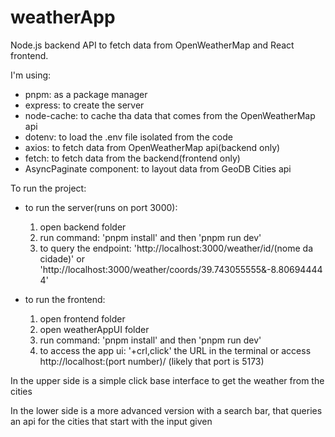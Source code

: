 # weatherApp

Node.js backend API to fetch data from OpenWeatherMap and React frontend.

I'm using:

-   pnpm: as a package manager
-   express: to create the server
-   node-cache: to cache tha data that comes from the OpenWeatherMap api
-   dotenv: to load the .env file isolated from the code
-   axios: to fetch data from OpenWeatherMap api(backend only)
-   fetch: to fetch data from the backend(frontend only)
-   AsyncPaginate component: to layout data from GeoDB Cities api

To run the project:

-   to run the server(runs on port 3000):

    1.  open backend folder
    2.  run command: 'pnpm install' and then 'pnpm run dev'
    3.  to query the endpoint: 'http://localhost:3000/weather/id/(nome da cidade)' or 'http://localhost:3000/weather/coords/39.743055555&-8.806944444'

-   to run the frontend:
    1.  open frontend folder
    2.  open weatherAppUI folder
    3.  run command: 'pnpm install' and then 'pnpm run dev'
    4.  to access the app ui: '+crl,click' the URL in the terminal or access http://localhost:(port number)/ (likely that port is 5173)

In the upper side is a simple click base interface to get the weather from the cities

In the lower side is a more advanced version with a search bar, that queries an api for the cities that start with the input given
